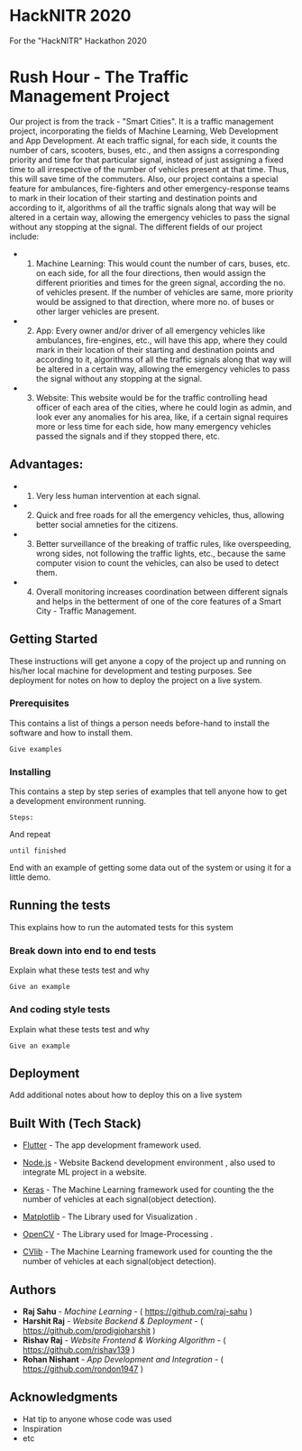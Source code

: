 # HackNITR 2020
For the "HackNITR" Hackathon 2020

# Rush Hour - The Traffic Management Project

Our project is from the track - "Smart Cities". It is a traffic management project, incorporating the fields of Machine Learning, Web Development and App Development. At each traffic signal, for each side, it counts the number of cars, scooters, buses, etc., and then assigns a corresponding priority and time for that particular signal, instead of just assigning a fixed time to all irrespective of the number of vehicles present at that time. Thus, this will save time of the commuters. Also, our project contains a special feature for ambulances, fire-fighters and other emergency-response teams to mark in their location of their starting and destination points and according to it, algorithms of all the traffic signals along that way will be altered in a certain way, allowing the emergency vehicles to pass the signal without any stopping at the signal.
The different fields of our project include:
* 1. Machine Learning: This would count the number of cars, buses, etc. on each side, for all the four directions, then would assign the different priorities and times for the green signal, according the no. of vehicles present. If the number of vehicles are same, more priority would be assigned to that direction, where more no. of buses or other larger vehicles are present.
* 2. App: Every owner and/or driver of all emergency vehicles like ambulances, fire-engines, etc., will have this app, where they could mark in their location of their starting and destination points and according to it, algorithms of all the traffic signals along that way will be altered in a certain way, allowing the emergency vehicles to pass the signal without any stopping at the signal.
* 3. Website: This website would be for the traffic controlling head officer of each area of the cities, where he could login as admin, and look ever any anomalies for his area, like, if a certain signal requires more or less time for each side, how many emergency vehicles passed the signals and if they stopped there, etc.

## Advantages:

* 1. Very less human intervention at each signal.
* 2. Quick and free roads for all the emergency vehicles, thus, allowing better social amneties for the citizens.
* 3. Better surveillance of the breaking of traffic rules, like overspeeding, wrong sides, not following the traffic lights, etc., because the same computer vision to count the vehicles, can also be used to detect them.
* 4. Overall monitoring increases coordination between different signals and helps in the betterment of one of the core features of a Smart City - Traffic Management.   

## Getting Started

These instructions will get anyone a copy of the project up and running on his/her local machine for development and testing purposes. See deployment for notes on how to deploy the project on a live system.

### Prerequisites

This contains a list of things a person needs before-hand to install the software and how to install them.

```
Give examples
```

### Installing

This contains a step by step series of examples that tell anyone how to get a development environment running.

```
Steps:
```

And repeat

```
until finished
```

End with an example of getting some data out of the system or using it for a little demo.

## Running the tests

This explains how to run the automated tests for this system

### Break down into end to end tests

Explain what these tests test and why

```
Give an example
```

### And coding style tests

Explain what these tests test and why

```
Give an example
```

## Deployment

Add additional notes about how to deploy this on a live system

## Built With (Tech Stack)

* [Flutter](https://flutter.dev/) - The app development framework used.

* [Node.js](https://nodejs.org/) - Website Backend development environment , also used to integrate ML project in a website.

* [Keras](https://keras.io/) - The Machine Learning framework used for counting the the number of vehicles at each signal(object detection).

* [Matplotlib](https://matplotlib.org/) - The Library used for Visualization .

* [OpenCV](https://docs.opencv.org/master/d0/de3/tutorial_py_intro.html) - The Library used for Image-Processing . 

* [CVlib](https://www.cvlib.net/) - The Machine Learning framework used for counting the the number of vehicles at each signal(object detection).


## Authors

* **Raj Sahu** - *Machine Learning* - ( https://github.com/raj-sahu )
* **Harshit Raj** - *Website Backend & Deployment* - ( https://github.com/prodigioharshit )
* **Rishav Raj** - *Website Frontend & Working Algorithm* - ( https://github.com/rishav139 ) 
* **Rohan Nishant** - *App Development and Integration* - ( https://github.com/rondon1947 )

## Acknowledgments

* Hat tip to anyone whose code was used
* Inspiration
* etc
